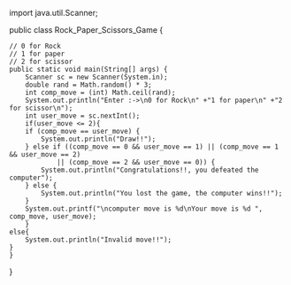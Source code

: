 import java.util.Scanner;

public class Rock_Paper_Scissors_Game {

    // 0 for Rock
    // 1 for paper
    // 2 for scissor
    public static void main(String[] args) {
        Scanner sc = new Scanner(System.in);
        double rand = Math.random() * 3;
        int comp_move = (int) Math.ceil(rand);
        System.out.println("Enter :->\n0 for Rock\n" +"1 for paper\n" +"2 for scissor\n");
        int user_move = sc.nextInt();
        if(user_move <= 2){
        if (comp_move == user_move) {
            System.out.println("Draw!!");
        } else if ((comp_move == 0 && user_move == 1) || (comp_move == 1 && user_move == 2)
                || (comp_move == 2 && user_move == 0)) {
            System.out.println("Congratulations!!, you defeated the computer");
        } else {
            System.out.println("You lost the game, the computer wins!!");
        }
        System.out.printf("\ncomputer move is %d\nYour move is %d ", comp_move, user_move);
        }
    else{
        System.out.println("Invalid move!!");
    }
    }
}
